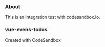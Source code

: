 ### About

This is an integration test with codesandbox.io.

### vue-evens-todos

Created with CodeSandbox
